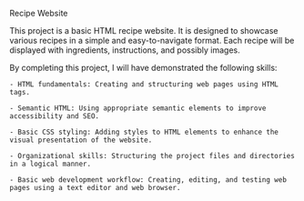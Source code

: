 Recipe Website

This project is a basic HTML recipe website. It is designed to showcase various recipes in a simple and easy-to-navigate format. Each recipe will be displayed with ingredients, instructions, and possibly images.

By completing this project, I will have demonstrated the following skills:

    - HTML fundamentals: Creating and structuring web pages using HTML tags.

    - Semantic HTML: Using appropriate semantic elements to improve accessibility and SEO.

    - Basic CSS styling: Adding styles to HTML elements to enhance the visual presentation of the website.

    - Organizational skills: Structuring the project files and directories in a logical manner.

    - Basic web development workflow: Creating, editing, and testing web pages using a text editor and web browser.
